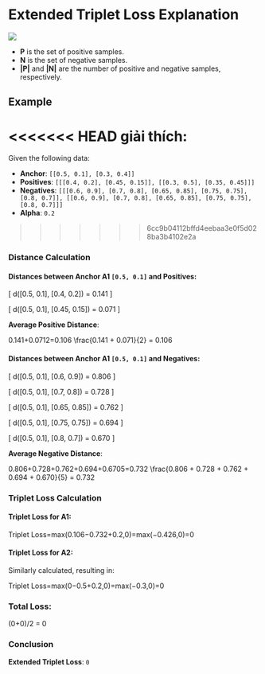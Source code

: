 # Extended Triplet Loss Explanation

<image src="Extended_Triplet_Loss.png">

- **P** is the set of positive samples.
- **N** is the set of negative samples.
- **|P|** and **|N|** are the number of positive and negative samples, respectively.

## Example

<<<<<<< HEAD
giải thích:
=======
Given the following data:

- **Anchor**: `[[0.5, 0.1], [0.3, 0.4]]`
- **Positives**: `[[[0.4, 0.2], [0.45, 0.15]], [[0.3, 0.5], [0.35, 0.45]]]`
- **Negatives**: `[[[0.6, 0.9], [0.7, 0.8], [0.65, 0.85], [0.75, 0.75], [0.8, 0.7]], [[0.6, 0.9], [0.7, 0.8], [0.65, 0.85], [0.75, 0.75], [0.8, 0.7]]]`
- **Alpha**: `0.2`
>>>>>>> 6cc9b04112bffd4eebaa3e0f5d028ba3b4102e2a

### Distance Calculation

#### Distances between Anchor A1 `[0.5, 0.1]` and Positives:

\[ d([0.5, 0.1], [0.4, 0.2]) = 0.141 \]

\[ d([0.5, 0.1], [0.45, 0.15]) = 0.071 \]

**Average Positive Distance**:

0.141+0.0712=0.106 \frac{0.141 + 0.071}{2} = 0.106 

#### Distances between Anchor A1 `[0.5, 0.1]` and Negatives:

\[ d([0.5, 0.1], [0.6, 0.9]) = 0.806 \]

\[ d([0.5, 0.1], [0.7, 0.8]) = 0.728 \]

\[ d([0.5, 0.1], [0.65, 0.85]) = 0.762 \]

\[ d([0.5, 0.1], [0.75, 0.75]) = 0.694 \]

\[ d([0.5, 0.1], [0.8, 0.7]) = 0.670 \]

**Average Negative Distance**:

0.806+0.728+0.762+0.694+0.6705=0.732 \frac{0.806 + 0.728 + 0.762 + 0.694 + 0.670}{5} = 0.732 

### Triplet Loss Calculation

#### Triplet Loss for A1:

Triplet Loss=max(0.106−0.732+0.2,0)=max(−0.426,0)=0

#### Triplet Loss for A2:

Similarly calculated, resulting in:

Triplet Loss=max(0−0.5+0.2,0)=max(−0.3,0)=0

### Total Loss:

(0+0)/2 = 0

### Conclusion

**Extended Triplet Loss**: `0`
